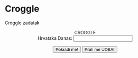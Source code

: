 # Croggle
Croggle zadatak

<html>
<head> <title> Croggle </title>
  <link rel="stylesheet" href="Croggle.css">
</head>
<body>
<div style="text-align:center;"> CROGGLE </div>
<div style="text-align:center;"> <form action>
  Hrvatska Danas: <input type="text" name="fname"> <br>

<!--<input type="submit" value="Gdje si I"> </form></div> -->
<snap style="text-align:center;"> <button type="button">Pokradi me!</button> </snap>
<snap style="text-align:center;"> <button type="button">Prati me UDBA! </button> </snap>
</body>
</html>

<!--div style="text-align:center;">

CSS part

body {font-family: "Helvetica";
padding: 200px;
font-size: 50px;

}

div {background: #fff

}

button {font-size: 40px;
display: inline-block;
 color: red;
margin-top: 20px;
width: 300px;
margin-left: 10px;
}

 form {font-size: 30px;
box-sizing: border-box; 400px;
}

input {font-size: 30px;
width: 900px;
height: 40px;
box-sizing: border-box; 400px;
text-align: center;}
